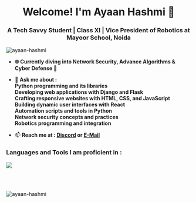 <h1 align="center"><b>Welcome! I'm Ayaan Hashmi 👋</b></h1>
<h3 align="center">A Tech Savvy Student | Class XI | Vice President of Robotics at Mayoor School, Noida</h3>

<p align="left"> <img src="https://komarev.com/ghpvc/?username=ayaan-hashmi&label=Profile%20views&color=0e75b6&style=flat" alt="ayaan-hashmi" /> </p>

- **🌐 Currently diving into Network Security, Advance Algorithms & Cyber Defense 🔐**

- 💬 **Ask me about :**<br>
  **Python programming and its libraries**<br>
  **Developing web applications with Django and Flask**<br>
  **Crafting responsive websites with HTML, CSS, and JavaScript**<br>
  **Building dynamic user interfaces with React**<br>
  **Automation scripts and tools in Python**<br>
  **Network security concepts and practices**<br>
  **Robotics programming and integration**<br>

- 📫 **Reach me at : [**Discord**](https://discord.com/users/951491358500216842) or [**E-Mail**](mailto:apex.hashmi@gmail.com)**


<h3 align="left"><b>Languages and Tools I am proficient in :</b></h3>

<a href="https://skillicons.dev">
  <img src="https://skillicons.dev/icons?i=py,js,ts,c,cs,cpp,php,dart,go,rust,java,kotlin,html,css,jquery,react,nextjs,nodejs,npm,angular,bootstrap,coffeescript,tailwind,arch,arduino,azul,azure,bash,bootstrap,c,cs,cpp,php,dart,coffeescript,django,flask,electron,tensorflow,pytorch,hibernate,unity,unreal,adonis,actix,dotnet,spring,mongodb,mysql,aws,azure,gcp,vercel,netlify,cloudflare,docker,kubernetes,github,git,githubactions,gitlab,figma,linkedin,stackoverflow,bash,powershell,arduino,raspberrypi,azul,fediverse,gmail,discord,bot,discordjs,pycharm,phpstorm,webstorm,clion,visualstudio,vscode,vscodium,androidstudio,anaconda,atom,codepen,windows,apple,linux,kali,ubuntu,debian,arch&perline=10&theme=dark" />
</a>

<br><br>

<p><img align="left" src="https://github-readme-stats.vercel.app/api/top-langs?username=ayaan-hashmi&show_icons=true&locale=en&layout=compact" alt="ayaan-hashmi" /></p>

